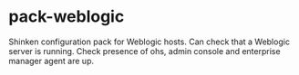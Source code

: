pack-weblogic
=============

Shinken configuration pack for Weblogic hosts. Can check that a Weblogic server is running.
Check presence of ohs, admin console and enterprise manager agent are up.
